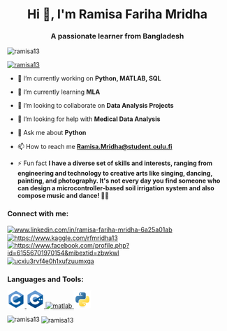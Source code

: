 <h1 align="center">Hi 👋, I'm Ramisa Fariha Mridha</h1>
<h3 align="center">A passionate learner from Bangladesh</h3>

<p align="left"> <img src="https://komarev.com/ghpvc/?username=ramisa13&label=Profile%20views&color=0e75b6&style=flat" alt="ramisa13" /> </p>

<p align="left"> <a href="https://github.com/ryo-ma/github-profile-trophy"><img src="https://github-profile-trophy.vercel.app/?username=ramisa13" alt="ramisa13" /></a> </p>

- 🔭 I’m currently working on **Python, MATLAB, SQL**

- 🌱 I’m currently learning **MLA**

- 👯 I’m looking to collaborate on **Data Analysis Projects**

- 🤝 I’m looking for help with **Medical Data Analysis**

- 💬 Ask me about **Python**

- 📫 How to reach me **Ramisa.Mridha@student.oulu.fi**

- ⚡ Fun fact **I have a diverse set of skills and interests, ranging from engineering and technology to creative arts like singing, dancing, painting, and photography. It's not every day you find someone who can design a microcontroller-based soil irrigation system and also compose music and dance! 🎵🤖**

<h3 align="left">Connect with me:</h3>
<p align="left">
<a href="https://linkedin.com/in/www.linkedin.com/in/ramisa-fariha-mridha-6a25a01ab" target="blank"><img align="center" src="https://raw.githubusercontent.com/rahuldkjain/github-profile-readme-generator/master/src/images/icons/Social/linked-in-alt.svg" alt="www.linkedin.com/in/ramisa-fariha-mridha-6a25a01ab" height="30" width="40" /></a>
<a href="https://kaggle.com/https://www.kaggle.com/rfmridha13" target="blank"><img align="center" src="https://raw.githubusercontent.com/rahuldkjain/github-profile-readme-generator/master/src/images/icons/Social/kaggle.svg" alt="https://www.kaggle.com/rfmridha13" height="30" width="40" /></a>
<a href="https://fb.com/https://www.facebook.com/profile.php?id=61556701970154&mibextid=zbwkwl" target="blank"><img align="center" src="https://raw.githubusercontent.com/rahuldkjain/github-profile-readme-generator/master/src/images/icons/Social/facebook.svg" alt="https://www.facebook.com/profile.php?id=61556701970154&mibextid=zbwkwl" height="30" width="40" /></a>
<a href="https://www.youtube.com/c/ucxiu3rvf4e0h1xufzuumxqa" target="blank"><img align="center" src="https://raw.githubusercontent.com/rahuldkjain/github-profile-readme-generator/master/src/images/icons/Social/youtube.svg" alt="ucxiu3rvf4e0h1xufzuumxqa" height="30" width="40" /></a>
</p>

<h3 align="left">Languages and Tools:</h3>
<p align="left"> <a href="https://www.cprogramming.com/" target="_blank" rel="noreferrer"> <img src="https://raw.githubusercontent.com/devicons/devicon/master/icons/c/c-original.svg" alt="c" width="40" height="40"/> </a> <a href="https://www.w3schools.com/cpp/" target="_blank" rel="noreferrer"> <img src="https://raw.githubusercontent.com/devicons/devicon/master/icons/cplusplus/cplusplus-original.svg" alt="cplusplus" width="40" height="40"/> </a> <a href="https://www.mathworks.com/" target="_blank" rel="noreferrer"> <img src="https://upload.wikimedia.org/wikipedia/commons/2/21/Matlab_Logo.png" alt="matlab" width="40" height="40"/> </a> <a href="https://www.python.org" target="_blank" rel="noreferrer"> <img src="https://raw.githubusercontent.com/devicons/devicon/master/icons/python/python-original.svg" alt="python" width="40" height="40"/> </a> </p>

<p><img align="left" src="https://github-readme-stats.vercel.app/api/top-langs?username=ramisa13&show_icons=true&locale=en&layout=compact" alt="ramisa13" /></p>

<p>&nbsp;<img align="center" src="https://github-readme-stats.vercel.app/api?username=ramisa13&show_icons=true&locale=en" alt="ramisa13" /></p>
